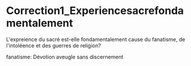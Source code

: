 # Correction1\_Experiencesacrefondamentalement

L'expreience du sacré est-elle fondamentalement cause du fanatisme, de l'intoléence et des guerres de religion?

fanatisme: Dévotion aveugle sans discernement
